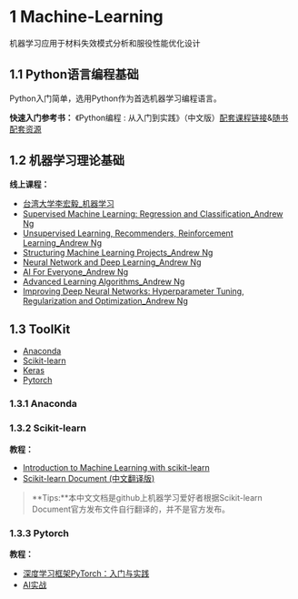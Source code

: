 # 1 Machine-Learning
机器学习应用于材料失效模式分析和服役性能优化设计
## 1.1 Python语言编程基础
Python入门简单，选用Python作为首选机器学习编程语言。

**快速入门参考书：**
《Python编程 : 从入门到实践》（中文版）[配套课程链接](https://www.bilibili.com/video/BV19t411m7uU?spm_id_from=333.337.search-card.all.click&vd_source=cb67348b8fe5b65cd9ef45aa294d3530)&[随书配套资源](https://github.com/ehmatthes/pcc)
## 1.2 机器学习理论基础
**线上课程：**
- [台湾大学李宏毅_机器学习](http://speech.ee.ntu.edu.tw/~tlkagk/courses_ML20.html)
- [Supervised Machine Learning: Regression and Classification_Andrew Ng](https://www.coursera.org/learn/machine-learning/home/week/1)
- [Unsupervised Learning, Recommenders, Reinforcement Learning_Andrew Ng]()
- [Structuring Machine Learning Projects_Andrew Ng](https://www.coursera.org/learn/machine-learning-projects/home/week/1)
- [Neural Network and Deep Learning_Andrew Ng](https://www.coursera.org/learn/neural-networks-deep-learning)
- [AI For Everyone_Andrew Ng](https://www.coursera.org/learn/ai-for-everyone)
- [Advanced Learning Algorithms_Andrew Ng](https://www.coursera.org/learn/advanced-learning-algorithms)
- [Improving Deep Neural Networks: Hyperparameter Tuning, Regularization and Optimization_Andrew Ng](https://www.coursera.org/learn/deep-neural-network)
## 1.3 ToolKit
- [Anaconda](https://github.com/ContinuumIO)
- [Scikit-learn](https://github.com/scikit-learn/scikit-learn)
- [Keras](https://github.com/keras-team/keras)
- [Pytorch](https://github.com/pytorch/pytorch)
### 1.3.1 Anaconda
### 1.3.2 Scikit-learn
**教程：**
- [Introduction to Machine Learning with scikit-learn](https://github.com/justmarkham/scikit-learn-videos)
- [Scikit-learn Document (中文翻译版)](https://github.com/apachecn/sklearn-doc-zh)
> **Tips:**本中文文档是github上机器学习爱好者根据Scikit-learn Document官方发布文件自行翻译的，并不是官方发布。
### 1.3.3 Pytorch
**教程：**
- [深度学习框架PyTorch：入门与实践](https://github.com/chenyuntc/pytorch-book)
- [AI实战](https://github.com/MLEveryday/practicalAI-cn)
